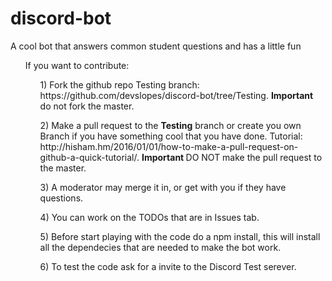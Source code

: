 # discord-bot
A cool bot that answers common student questions and has a little fun
<br/>

<ul>
If you want to contribute:
<ol>  1) Fork the github repo Testing branch: https://github.com/devslopes/discord-bot/tree/Testing. <b>Important</b> do not fork the master. </ol>
<ol>  2) Make a pull request to the <b>Testing</b> branch or create you own Branch if you have something cool that you have done. Tutorial: http://hisham.hm/2016/01/01/how-to-make-a-pull-request-on-github-a-quick-tutorial/. <b> Important </b> DO NOT make the pull request to the master. </ol>
<ol>  3) A moderator may merge it in, or get with you if they have questions. </ol>
<ol>  4) You can work on the TODOs that are in Issues tab. </ol>
<ol>  5) Before start playing with the code do a npm install, this will install all the dependecies that are needed to make the bot work. </ol>
<ol>  6) To test the code ask for a invite to the Discord Test serever.  </ol>
</ul>
